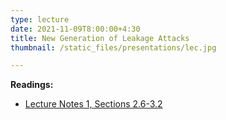 ```yaml
---
type: lecture
date: 2021-11-09T8:00:00+4:30
title: New Generation of Leakage Attacks
thumbnail: /static_files/presentations/lec.jpg

---
```

**Readings:**
- [Lecture Notes 1, Sections 2.6-3.2](http://cs.gmu.edu/~evgenios/teaching/cs600/automata.pdf)
